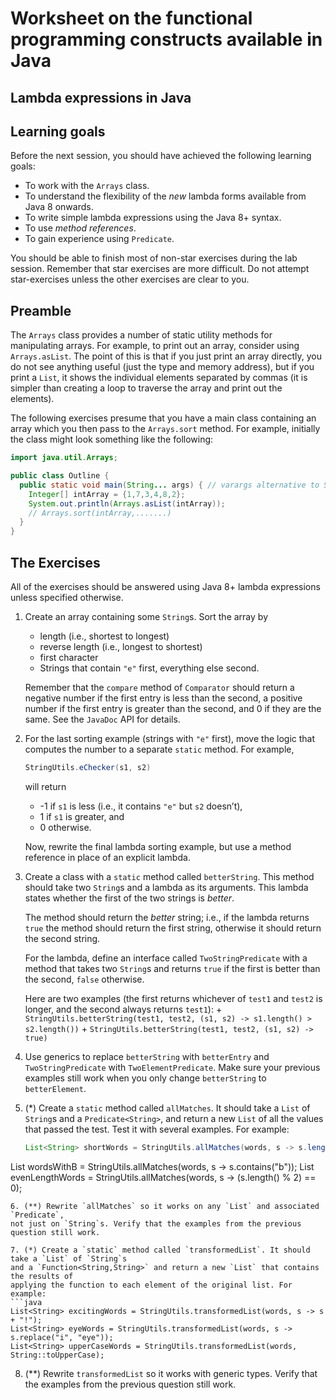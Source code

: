 # Worksheet on the functional programming constructs available in Java

## Lambda expressions in Java

## Learning goals

Before the next session, you should have achieved the following learning goals:

+ To work with the `Arrays` class.
+ To understand the flexibility of the *new* lambda forms available from Java 8 onwards.
+ To write simple lambda expressions using the Java 8+ syntax.
+ To use *method references*.
+ To gain experience using `Predicate`.

You should be able to finish most of non-star exercises during the lab session. 
Remember that star exercises are more difficult. 
Do not attempt star-exercises unless the other exercises are clear to you.

## Preamble

The `Arrays` class provides a number of static utility methods for manipulating arrays. 
For example, to print out an array, consider using `Arrays.asList`. 
The point of this is that if you just print an array directly, you do not see anything useful 
(just the type and memory address), but if you print a `List`, 
it shows the individual elements separated by commas 
(it is simpler than creating a loop to traverse the array and print out the elements).

The following exercises presume that you have a main class containing an array which you then 
pass to the `Arrays.sort` method. For example, initially the class might look something like the following:

```java
import java.util.Arrays;

public class Outline {
  public static void main(String... args) { // varargs alternative to String[]
    Integer[] intArray = {1,7,3,4,8,2};
    System.out.println(Arrays.asList(intArray));
    // Arrays.sort(intArray,.......)
  } 
}
```

## The Exercises

All of the exercises should be answered using Java 8+ lambda expressions unless specified otherwise.

1. Create an array containing some `String`s. Sort the array by
	+ length (i.e., shortest to longest)
	+ reverse length (i.e., longest to shortest)
	+ first character
	+ Strings that contain `"e"` first, everything else second.
	
   Remember that the `compare` method of `Comparator` should return a negative number 
   if the first entry is less than the second, a positive number if the first entry is greater 
   than the second, and 0 if they are the same. See the `JavaDoc` API for details.
   
2. For the last sorting example (strings with `"e"` first), 
   move the logic that computes the number to a separate `static` method. For example,
   
   ```java
   StringUtils.eChecker(s1, s2)
   ```
   will return
   + -1 if `s1` is less (i.e., it contains `"e"` but `s2` doesn’t),
   + 1 if `s1` is greater, and
   + 0 otherwise.
   
   Now, rewrite the final lambda sorting example, but use a method reference in place of an explicit lambda.

3.  Create a class with a `static` method called `betterString`. 
      This method should take two `String`s and a lambda as its arguments. 
      This lambda states whether the first of the two strings is *better*.
   
      The method should return the *better* string; i.e., if the lambda returns `true` 
      the method should return the first string, otherwise it should return the second string.

      For the lambda, define an interface called `TwoStringPredicate` with a method that takes two `String`s 
      and returns `true` if the first is better than the second, `false` otherwise.
   
      Here are two examples (the first returns whichever of `test1` and `test2` is longer, 
      and the second always returns `test1`):
   		+ `StringUtils.betterString(test1, test2, (s1, s2) -> s1.length() > s2.length())`
   		+ `StringUtils.betterString(test1, test2, (s1, s2) -> true)`
	
4. Use generics to replace `betterString` with `betterEntry` and `TwoStringPredicate` 
   with `TwoElementPredicate`. Make sure your previous examples still work when you only change 
   `betterString` to `betterElement`.
   
5. (*) Create a `static` method called `allMatches`. It should take a `List` of `String`s 
   and a `Predicate<String>`, and return a new `List` of all the values that passed the test. 
   Test it with several examples. For example:
   ```java
   List<String> shortWords = StringUtils.allMatches(words, s -> s.length() < 4);
  List<String> wordsWithB = StringUtils.allMatches(words, s -> s.contains("b"));
  List<String> evenLengthWords = StringUtils.allMatches(words, s -> (s.length() % 2) == 0);
   ```
6. (**) Rewrite `allMatches` so it works on any `List` and associated `Predicate`, 
   not just on `String`s. Verify that the examples from the previous question still work.
   
7. (*) Create a `static` method called `transformedList`. It should take a `List` of `String`s 
   and a `Function<String,String>` and return a new `List` that contains the results of 
   applying the function to each element of the original list. For example:
   ```java
   List<String> excitingWords = StringUtils.transformedList(words, s -> s + "!");
   List<String> eyeWords = StringUtils.transformedList(words, s -> s.replace("i", "eye"));
   List<String> upperCaseWords = StringUtils.transformedList(words, String::toUpperCase);
   ```
	
8.	(**) Rewrite `transformedList` so it works with generic types. 
   Verify that the examples from the previous question still work.
